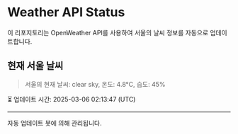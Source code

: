 
# Weather API Status

이 리포지토리는 OpenWeather API를 사용하여 서울의 날씨 정보를 자동으로 업데이트합니다.

## 현재 서울 날씨
> 서울의 현재 날씨: clear sky, 온도: 4.8°C, 습도: 45%

⏳ 업데이트 시간: 2025-03-06 02:13:47 (UTC)

---
자동 업데이트 봇에 의해 관리됩니다.
